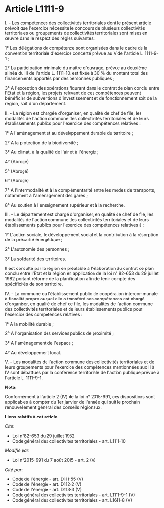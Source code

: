 # Article L1111-9

I. - Les compétences des collectivités territoriales dont le présent article prévoit que l'exercice nécessite le concours de
plusieurs collectivités territoriales ou groupements de collectivités territoriales sont mises en œuvre dans le respect des
règles suivantes : 

1° Les délégations de compétence sont organisées dans le cadre de la convention territoriale d'exercice concerté prévue au V
de l'article L. 1111-9-1 ; 

2° La participation minimale du maître d'ouvrage, prévue au deuxième alinéa du III de l'article L. 1111-10, est fixée à 30 %
du montant total des financements apportés par des personnes publiques ; 

3° A l'exception des opérations figurant dans le contrat de plan conclu entre l'Etat et la région, les projets relevant de
ces compétences peuvent bénéficier de subventions d'investissement et de fonctionnement soit de la région, soit d'un
département. 

II. - La région est chargée d'organiser, en qualité de chef de file, les modalités de l'action commune des collectivités
territoriales et de leurs établissements publics pour l'exercice des compétences relatives : 

1° A l'aménagement et au développement durable du territoire ; 

2° A la protection de la biodiversité ; 

3° Au climat, à la qualité de l'air et à l'énergie ; 

4° (Abrogé) 

5° (Abrogé) 

6° (Abrogé)

7° A l'intermodalité et à la complémentarité entre les modes de transports, notamment à l'aménagement des gares ; 

8° Au soutien à l'enseignement supérieur et à la recherche. 

III. - Le département est chargé d'organiser, en qualité de chef de file, les modalités de l'action commune des collectivités
territoriales et de leurs établissements publics pour l'exercice des compétences relatives à : 

1° L'action sociale, le développement social et la contribution à la résorption de la précarité énergétique ; 

2° L'autonomie des personnes ; 

3° La solidarité des territoires. 

Il est consulté par la région en préalable à l'élaboration du contrat de plan conclu entre l'Etat et la région en application
de la loi n° 82-653 du 29 juillet 1982 portant réforme de la planification afin de tenir compte des spécificités de son
territoire. 

IV. - La commune ou l'établissement public de coopération intercommunale à fiscalité propre auquel elle a transféré ses
compétences est chargé d'organiser, en qualité de chef de file, les modalités de l'action commune des collectivités
territoriales et de leurs établissements publics pour l'exercice des compétences relatives : 

1° A la mobilité durable ; 

2° A l'organisation des services publics de proximité ; 

3° A l'aménagement de l'espace ; 

4° Au développement local. 

V. - Les modalités de l'action commune des collectivités territoriales et de leurs groupements pour l'exercice des
compétences mentionnées aux II à IV sont débattues par la conférence territoriale de l'action publique prévue à l'article L.
1111-9-1.

**Nota:**

Conformément à l'article 2 (IV) de la loi n° 2015-991, ces dispositions sont applicables à compter du 1er janvier de l'année
qui suit le prochain renouvellement général des conseils régionaux.

**Liens relatifs à cet article**

_Cite_:

  - Loi n°82-653 du 29 juillet 1982
  - Code général des collectivités territoriales - art. L1111-10

_Modifié par_:

  - Loi n°2015-991 du 7 août 2015 - art. 2 (V)

_Cité par_:

  - Code de l'énergie - art. D111-55 (V)
  - Code de l'énergie - art. D112-2 (V)
  - Code de l'énergie - art. D113-3 (V)
  - Code général des collectivités territoriales - art. L1111-9-1 (V)
  - Code général des collectivités territoriales - art. L1611-8 (V)

